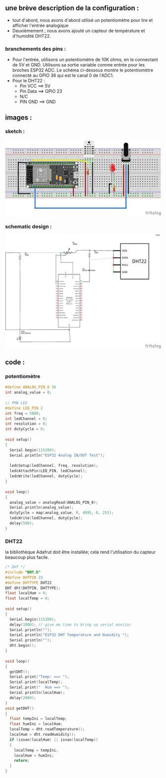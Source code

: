 ## une brève description de la configuration :
- tout d'abord, nous avons d'abord utilisé un potentiomètre pour lire et afficher l'entrée analogique
- Deuxièmement ; nous avons ajouté un capteur de température et d'humidité DHT22.

### branchements des pins :
- Pour l'entrée, utilisons un potentiomètre de 10K ohms, en le connectant de 5V et GND. Utilisons sa sortie variable comme entrée pour les broches ESP32 ADC. Le schéma ci-dessous montre le potentiomètre connecté au GPIO 36 qui est le canal 0 de l'ADC1.
- Pour le DHT22 :
   * Pin VCC ==> 5V
   * Pin Data ==> GPIO 23
   * N/C
   * PIN GND ==> GND

## images :
### sketch :
 ![sketch](sketch.png)

### schematic design :
![schematic design](schematic.png)

## code :
### potentiomètre
```c++
#define ANALOG_PIN_0 36
int analog_value = 0;

// PMW LED
#define LED_PIN 2
int freq = 5000;
int ledChannel = 0;
int resolution = 8;
int dutyCycle = 0;

void setup()
{
  Serial.begin(115200);
  Serial.println("ESP32 Analog IN/OUT Test");

  ledcSetup(ledChannel, freq, resolution);
  ledcAttachPin(LED_PIN, ledChannel);
  ledcWrite(ledChannel, dutyCycle);
}

void loop()
{
  analog_value = analogRead(ANALOG_PIN_0);
  Serial.println(analog_value);
  dutyCycle = map(analog_value, 0, 4095, 0, 255);
  ledcWrite(ledChannel, dutyCycle);
  delay(500);
}
```
### DHT22
la bibliothèque Adafrut doit être installée; cela rend l'utilisation du capteur beaucoup plus facile.
```c++
/* DHT */
#include "DHT.h"
#define DHTPIN 23  
#define DHTTYPE DHT22 
DHT dht(DHTPIN, DHTTYPE);
float localHum = 0;
float localTemp = 0;

void setup()
{
  Serial.begin(115200);
  delay(1000); // give me time to bring up serial monitor
  Serial.println("");
  Serial.println("ESP32 DHT Temperature and Humidity ");
  Serial.println("");
  dht.begin();
}

void loop()
{
  getDHT();
  Serial.print("Temp: ==> ");
  Serial.print(localTemp);
  Serial.print("  Hum ==> ");
  Serial.println(localHum);
  delay(2000);
}
void getDHT()
{
  float tempIni = localTemp;
  float humIni = localHum;
  localTemp = dht.readTemperature();
  localHum = dht.readHumidity();
  if (isnan(localHum) || isnan(localTemp))   
  {
    localTemp = tempIni;
    localHum = humIni;
    return;
  }
}
```






